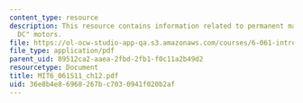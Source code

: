 ```yaml
---
content_type: resource
description: This resource contains information related to permanent magnet "Brushless
  DC" motors.
file: https://ol-ocw-studio-app-qa.s3.amazonaws.com/courses/6-061-introduction-to-electric-power-systems-spring-2011/36e8b4e86968267bc7030941f020b2af_MIT6_061S11_ch12.pdf
file_type: application/pdf
parent_uid: 89512ca2-aaea-2fbd-2fb1-f0c11a2b49d2
resourcetype: Document
title: MIT6_061S11_ch12.pdf
uid: 36e8b4e8-6968-267b-c703-0941f020b2af
---
```

